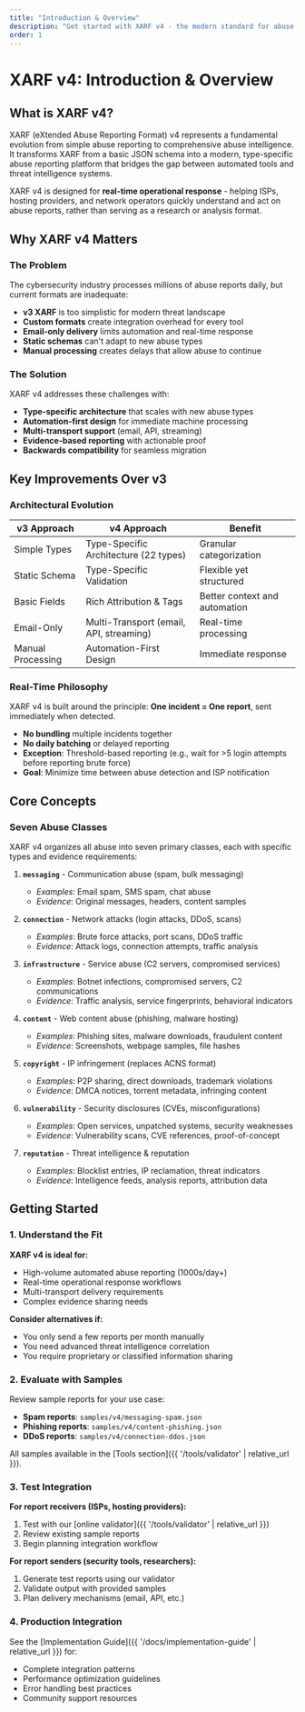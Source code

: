 ```yaml
---
title: "Introduction & Overview"
description: "Get started with XARF v4 - the modern standard for abuse reporting"
order: 1
---
```


# XARF v4: Introduction & Overview

## What is XARF v4?

XARF (eXtended Abuse Reporting Format) v4 represents a fundamental evolution from simple abuse reporting to comprehensive abuse intelligence. It transforms XARF from a basic JSON schema into a modern, type-specific abuse reporting platform that bridges the gap between automated tools and threat intelligence systems.

XARF v4 is designed for **real-time operational response** - helping ISPs, hosting providers, and network operators quickly understand and act on abuse reports, rather than serving as a research or analysis format.

## Why XARF v4 Matters

### The Problem
The cybersecurity industry processes millions of abuse reports daily, but current formats are inadequate:

- **v3 XARF** is too simplistic for modern threat landscape
- **Custom formats** create integration overhead for every tool
- **Email-only delivery** limits automation and real-time response
- **Static schemas** can't adapt to new abuse types
- **Manual processing** creates delays that allow abuse to continue

### The Solution
XARF v4 addresses these challenges with:

- **Type-specific architecture** that scales with new abuse types
- **Automation-first design** for immediate machine processing
- **Multi-transport support** (email, API, streaming)
- **Evidence-based reporting** with actionable proof
- **Backwards compatibility** for seamless migration

## Key Improvements Over v3

### Architectural Evolution

| **v3 Approach** | **v4 Approach** | **Benefit** |
|-----------------|-----------------|-------------|
| Simple Types | Type-Specific Architecture (22 types) | Granular categorization |
| Static Schema | Type-Specific Validation | Flexible yet structured |
| Basic Fields | Rich Attribution & Tags | Better context and automation |
| Email-Only | Multi-Transport (email, API, streaming) | Real-time processing |
| Manual Processing | Automation-First Design | Immediate response |

### Real-Time Philosophy

XARF v4 is built around the principle: **One incident = One report**, sent immediately when detected.

- **No bundling** multiple incidents together
- **No daily batching** or delayed reporting  
- **Exception**: Threshold-based reporting (e.g., wait for >5 login attempts before reporting brute force)
- **Goal**: Minimize time between abuse detection and ISP notification

## Core Concepts

### Seven Abuse Classes

XARF v4 organizes all abuse into seven primary classes, each with specific types and evidence requirements:

1. **`messaging`** - Communication abuse (spam, bulk messaging)
   - *Examples*: Email spam, SMS spam, chat abuse
   - *Evidence*: Original messages, headers, content samples

2. **`connection`** - Network attacks (login attacks, DDoS, scans)
   - *Examples*: Brute force attacks, port scans, DDoS traffic
   - *Evidence*: Attack logs, connection attempts, traffic analysis

3. **`infrastructure`** - Service abuse (C2 servers, compromised services)
   - *Examples*: Botnet infections, compromised servers, C2 communications
   - *Evidence*: Traffic analysis, service fingerprints, behavioral indicators

4. **`content`** - Web content abuse (phishing, malware hosting)
   - *Examples*: Phishing sites, malware downloads, fraudulent content
   - *Evidence*: Screenshots, webpage samples, file hashes

5. **`copyright`** - IP infringement (replaces ACNS format)
   - *Examples*: P2P sharing, direct downloads, trademark violations
   - *Evidence*: DMCA notices, torrent metadata, infringing content

6. **`vulnerability`** - Security disclosures (CVEs, misconfigurations)
   - *Examples*: Open services, unpatched systems, security weaknesses
   - *Evidence*: Vulnerability scans, CVE references, proof-of-concept

7. **`reputation`** - Threat intelligence & reputation
   - *Examples*: Blocklist entries, IP reclamation, threat indicators
   - *Evidence*: Intelligence feeds, analysis reports, attribution data

## Getting Started

### 1. Understand the Fit

**XARF v4 is ideal for:**
- High-volume automated abuse reporting (1000s/day+)
- Real-time operational response workflows
- Multi-transport delivery requirements
- Complex evidence sharing needs

**Consider alternatives if:**
- You only send a few reports per month manually
- You need advanced threat intelligence correlation
- You require proprietary or classified information sharing

### 2. Evaluate with Samples

Review sample reports for your use case:
- **Spam reports**: `samples/v4/messaging-spam.json`
- **Phishing reports**: `samples/v4/content-phishing.json` 
- **DDoS reports**: `samples/v4/connection-ddos.json`

All samples available in the [Tools section]({{ '/tools/validator' | relative_url }}).

### 3. Test Integration

**For report receivers (ISPs, hosting providers):**
1. Test with our [online validator]({{ '/tools/validator' | relative_url }})
2. Review existing sample reports
3. Begin planning integration workflow

**For report senders (security tools, researchers):**
1. Generate test reports using our validator
2. Validate output with provided samples
3. Plan delivery mechanisms (email, API, etc.)

### 4. Production Integration

See the [Implementation Guide]({{ '/docs/implementation-guide' | relative_url }}) for:
- Complete integration patterns
- Performance optimization guidelines
- Error handling best practices
- Community support resources
